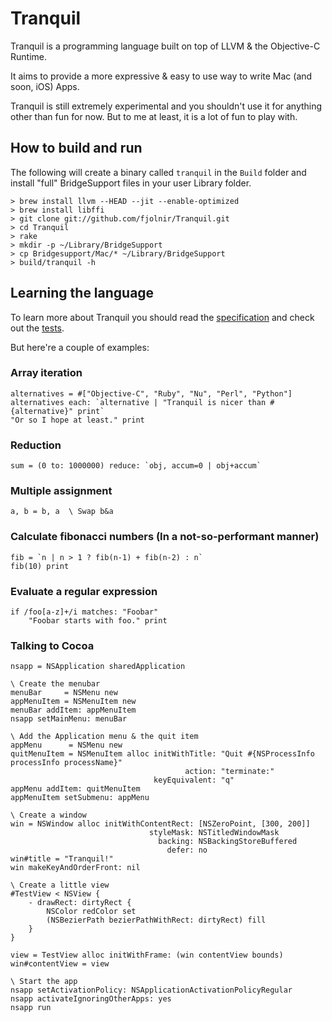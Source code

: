 # Tranquil

Tranquil is a programming language built on top of LLVM & the Objective-C Runtime.

It aims to provide a more expressive & easy to use way to write Mac (and soon, iOS) Apps.

Tranquil is still extremely experimental and you shouldn't use it for anything other than fun for now. But to me at least, it is a lot of fun to play with.

## How to build and run

The following will create a binary called `tranquil` in the `Build` folder and install "full" BridgeSupport files in your user Library folder.

    > brew install llvm --HEAD --jit --enable-optimized
    > brew install libffi
    > git clone git://github.com/fjolnir/Tranquil.git
    > cd Tranquil
    > rake
    > mkdir -p ~/Library/BridgeSupport
    > cp Bridgesupport/Mac/* ~/Library/BridgeSupport
    > build/tranquil -h

## Learning the language

To learn more about Tranquil you should read the [specification](https://github.com/fjolnir/Tranquil/blob/master/Docs/Tranquil%20Spec.md) and check out the [tests](https://github.com/fjolnir/Tranquil/blob/master/Tests).

But here're a couple of examples:

### Array iteration
    alternatives = #["Objective-C", "Ruby", "Nu", "Perl", "Python"]
    alternatives each: `alternative | "Tranquil is nicer than #{alternative}" print`
    "Or so I hope at least." print

### Reduction

    sum = (0 to: 1000000) reduce: `obj, accum=0 | obj+accum`

### Multiple assignment

    a, b = b, a  \ Swap b&a

### Calculate fibonacci numbers (In a not-so-performant manner)

    fib = `n | n > 1 ? fib(n-1) + fib(n-2) : n`
    fib(10) print

### Evaluate a regular expression

    if /foo[a-z]+/i matches: "Foobar"
    	"Foobar starts with foo." print

### Talking to Cocoa

    nsapp = NSApplication sharedApplication

    \ Create the menubar
    menuBar     = NSMenu new
    appMenuItem = NSMenuItem new
    menuBar addItem: appMenuItem
    nsapp setMainMenu: menuBar
    
    \ Add the Application menu & the quit item
    appMenu      = NSMenu new
    quitMenuItem = NSMenuItem alloc initWithTitle: "Quit #{NSProcessInfo processInfo processName}"
                                           action: "terminate:"
                                    keyEquivalent: "q"
    appMenu addItem: quitMenuItem
    appMenuItem setSubmenu: appMenu
    
    \ Create a window
    win = NSWindow alloc initWithContentRect: [NSZeroPoint, [300, 200]]
                                   styleMask: NSTitledWindowMask
                                     backing: NSBackingStoreBuffered
                                       defer: no
    win#title = "Tranquil!"
    win makeKeyAndOrderFront: nil
    
    \ Create a little view
    #TestView < NSView {
        - drawRect: dirtyRect {
            NSColor redColor set
            (NSBezierPath bezierPathWithRect: dirtyRect) fill
        }
    }
    
    view = TestView alloc initWithFrame: (win contentView bounds)
    win#contentView = view
    
    \ Start the app
    nsapp setActivationPolicy: NSApplicationActivationPolicyRegular
    nsapp activateIgnoringOtherApps: yes
    nsapp run
